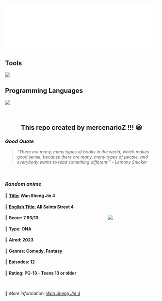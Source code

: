 
<img src="svg/nai.svg" />

<p>
  <h2>Tools</h2>
  <a href="https://skillicons.dev">
    <img src="https://skillicons.dev/icons?i=git,bash,vim,ubuntu,tensorflow,pytorch,docker,raspberrypi" />
  </a>

  <br />

  <h2>Programming Languages</h2>

  <a href="https://skillicons.dev">
    <img src="https://skillicons.dev/icons?i=python,c,cpp" />
  </a>
</p>

<br />

<h2 align="center">This repo created by mercenarioZ !!! 😀</h2>
<h3><i>Good Quote</i></h3>

<blockquote>
<i>
“There are many, many types of books in the world, which makes good sense, because there are many, many types of people, and everybody wants to read something different.” - Lemony Snicket
</i>
</blockquote>

<br />

<h3><i>Random anime</i></h3>

<h4>
  <strong>🥭 <u>Title:</u></strong> Wan Sheng Jie 4
</h4>

<h4>🌿 <u>English Title:</u> All Saints Street 4</h4>

<img align="right" width="165" src=https://cdn.myanimelist.net/images/anime/1567/137044.jpg />

<h4>🌱 Score: 7.63/10</h4>

<h4>🌲 Type: ONA</h4>

<h4>🌴 Aired: 2023</h4>

<h4>🌵 Genres: Comedy, Fantasy</h4>

<h4>🥑 Episodes: 12</h4>

<h4>🍏 Rating: PG-13 - Teens 13 or older</h4>

<br />

🍂 *More information: [Wan Sheng Jie 4](https://myanimelist.net/anime/53859/Wan_Sheng_Jie_4)*
    